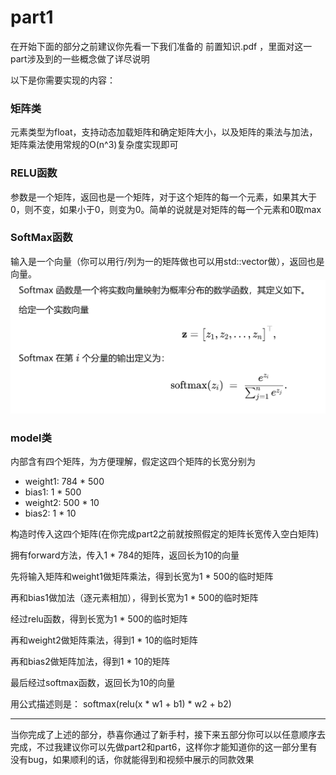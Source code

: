# part1
在开始下面的部分之前建议你先看一下我们准备的 前置知识.pdf ，里面对这一part涉及到的一些概念做了详尽说明

以下是你需要实现的内容：

### 矩阵类
元素类型为float，支持动态加载矩阵和确定矩阵大小，以及矩阵的乘法与加法，矩阵乘法使用常规的O(n^3)复杂度实现即可

### RELU函数
参数是一个矩阵，返回也是一个矩阵，对于这个矩阵的每一个元素，如果其大于0，则不变，如果小于0，则变为0。简单的说就是对矩阵的每一个元素和0取max

### SoftMax函数
输入是一个向量（你可以用行/列为一的矩阵做也可以用std::vector做），返回也是向量。![](imgs/image.png)

### model类
内部含有四个矩阵，为方便理解，假定这四个矩阵的长宽分别为
- weight1: 784 * 500
- bias1: 1 * 500
- weight2: 500 * 10
- bias2: 1 * 10

构造时传入这四个矩阵(在你完成part2之前就按照假定的矩阵长宽传入空白矩阵)

拥有forward方法，传入1 * 784的矩阵，返回长为10的向量

先将输入矩阵和weight1做矩阵乘法，得到长宽为1 * 500的临时矩阵

再和bias1做加法（逐元素相加），得到长宽为1 * 500的临时矩阵

经过relu函数，得到长宽为1 * 500的临时矩阵

再和weight2做矩阵乘法，得到1 * 10的临时矩阵

再和bias2做矩阵加法，得到1 * 10的矩阵

最后经过softmax函数，返回长为10的向量

用公式描述则是： softmax(relu(x * w1 + b1) * w2 + b2)

---
当你完成了上述的部分，恭喜你通过了新手村，接下来五部分你可以以任意顺序去完成，不过我建议你可以先做part2和part6，这样你才能知道你的这一部分里有没有bug，如果顺利的话，你就能得到和视频中展示的同款效果